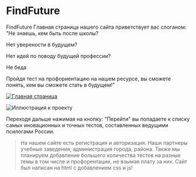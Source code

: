 # FindFuture
FindFuture
Главная страница нашего сайта приветствует вас слоганом: "Не знаешь, кем быть после школы?

Нет уверености в будущем?

Нет идей по поводу будущей профессии?

Не беда

Пройдя тест на профориентацию на нашем ресурсе, вы сможете понять, кем вы сможете стать в будущем!"

[![Главная страница](////http://test.nemigame.ru/)](file:///home/user/%D0%A0%D0%B0%D0%B1%D0%BE%D1%87%D0%B8%D0%B9%20%D1%81%D1%82%D0%BE%D0%BB/eqHq1jInUZs.jpg)

![Иллюстрация к проекту](https://github.com/jon/coolproject/raw/master/image/image.png)

Переходя дальше нажимая на кнопку: "Перейти" вы попадаете к списку самых иновационных и точных тестов, составленных ведущими псилогами России.

>На нашем сайте есть регистрация и авторизация. Наши партнеры учебные заведения, администрация города, района.
>Также мы планируем добавление большего количества тестов на разные темы в том числе и профорентации, не взымая плату за них.
>Сайт был написан на html с добавлением css и js!



